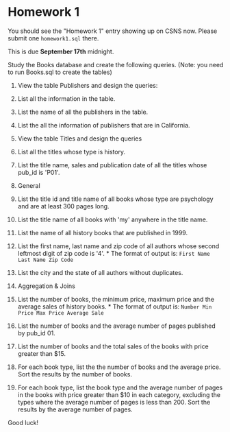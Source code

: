 # Homework 1

You should see the "Homework 1" entry showing up on CSNS now. Please submit one
`homework1.sql` there.

This is due **September 17th** midnight.

Study the Books database and create the following queries. (Note: you need to run Books.sql to create the tables)

1. View the table Publishers and design the queries:
  1. List all the information in the table.
  2. List the name of all the publishers in the table.
  3. List the all the information of publishers that are in California.

2. View the table Titles and design the queries
  1. List all the titles whose type is history.
  2. List the title name, sales and publication date of all the titles whose pub_id is 'P01'.

3. General
  1. List the title id and title name of all books whose type are psychology and are at least 300 pages long.
  2. List the title name of all books with 'my' anywhere in the title name.
  3. List the name of all history books that are published in 1999.
  4. List the first name, last name and zip code of all authors whose second leftmost digit of zip code is '4'.
    * The format of output is: `First Name Last Name Zip Code`
  5. List the city and the state of all authors without duplicates.

4. Aggregation & Joins
  1. List the number of books, the minimum price, maximum price and the average sales of history books.
    * The format of output is: `Number Min Price Max Price Average Sale`
  2. List the number of books and the average number of pages published by pub_id 01.
  3. List the number of books and the total sales of the books with price greater than $15.
  4. For each book type, list the the number of books and the average price. Sort the results by the number of books.
  5. For each book type, list the book type and the average number of pages in the books with price greater than $10 in each category, excluding the types where the average number of pages is less than 200. Sort the results by the average number of pages.


Good luck!
